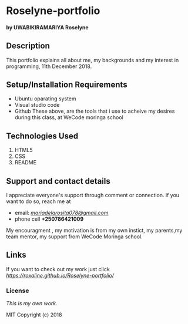 # Roselyne-portfolio
#### by **UWABIKIRAMARIYA Roselyne**
## Description
This portfolio explains all about me, my backgrounds and my interest in programming, 11th December 2018.
## Setup/Installation Requirements
* Ubuntu oparating system
* Visual studio code
* Github
These above, are the tools that i use to acheive my desires during this class, at WeCode moringa school
## Technologies Used
1. HTML5
2. CSS
3. README
## Support and contact details
I appreciate everyone's support through comment or connection.
if you want to do so, reach me at 
* email: *mariadelarosita078@gmail.com*
* phone cell **+250786421009**

My encouragment , my motivation is from my own instict, my parents,my team mentor, my support from WeCode Moringa school.
## Links
If you want to check out my work just click *https://roxaline.github.io/Roselyne-portfolio/*
### License
*This is my own work.*

MIT Copyright (c) 2018 